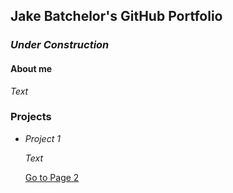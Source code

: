 ## Jake Batchelor's GitHub Portfolio

### _Under Construction_

#### About me

_Text_

### Projects

* _Project 1_

    _Text_
    
    [Go to Page 2](page2.md)
